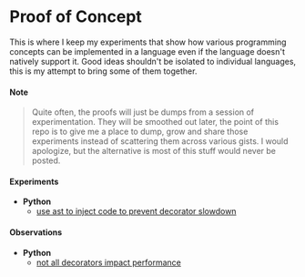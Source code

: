 # Proof of Concept

This is where I keep my experiments that show how various programming concepts can be implemented in a language even if the language doesn't natively support it. Good ideas shouldn't be isolated to individual languages, this is my attempt to bring some of them together.

#### Note

> Quite often, the proofs will just be dumps from a session of experimentation. They will be smoothed out later, the point of this repo is to give me a place to dump, grow and share those experiments instead of scattering them across various gists. I would apologize, but the alternative is most of this stuff would never be posted.

#### Experiments

- __Python__
  - [use ast to inject code to prevent decorator slowdown](/python/experiment.use_ast_to_inject_code_to_prevent_decorator_slowdown.md)

#### Observations

- __Python__
  - [not all decorators impact performance](/python/observation.not_all_decorators_impact_performance.md)
